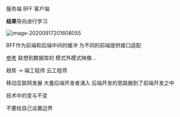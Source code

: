 服务端 BFF 客户端



**结果**导向进行学习



![image-20200917201608055](http://picbed.sedationh.cn/image-20200917201608055.png)



BFF作为前端和后端中间的缓冲 为不同的前端提供接口适配

[参考](https://juejin.im/post/6844903959333699598) 联想到数据库的 模式外模式映像...



趋势 -> 端工程师 云工程师



移动互联网发展 大量后端开发者涌入 后端开发的思路搬到了前端开发之中



技术中的变与不变



不要给自己设置边界


